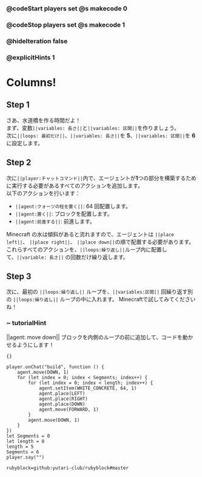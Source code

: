### @codeStart players set @s makecode 0
### @codeStop players set @s makecode 1

### @hideIteration false 
### @explicitHints 1


# Columns!

## Step 1
さあ、水道橋を作る時間だよ！<br>
まず、変数``||variables: 長さ||``と``||variables: 区間||``を作りましょう。<br>
次に``||loops: 最初だけ||``、``||variables: 長さ||``を **5**、``||variables: 区間||``を **6** に設定します。<br>
<!-- Time to build the aqueducts! First, create ``||variable: length||`` and ``||variable: segments||`` variables. Then ``||variable: set length||`` to **5** and ``||variable: set segments||`` to **6** ``||loops: on start||``.  -->

## Step 2
次に``||player:チャットコマンド||``内で、エージェントが**1**つの部分を構築するために実行する必要があるすべてのアクションを追加します。<br>
以下のアクションを行います：<br>
- ``||agent:クォーツの柱を置く||``: 64 回配置します。
- ``||agent:置く||``: ブロックを配置します。
- ``||agent:前進する||``: 前進します。

Minecraft の水は傾斜があると流れますので、エージェントは ``||place left||``、 ``||place right||``、 ``||place down||``の順で配置する必要があります。<br>
これらすべてのアクションを、``||loops:繰り返し||``ループ内に配置して、``||variable: 長さ||`` の回数だけ繰り返します。
<!-- Now within an ``||player: on chat command||`` you need to add all the actions that the Agent needs to perform in order to build **1** part: ``||agent: set block pillar of quartz||`` at the count of **64**, ``||agent: place||`` and ``||agent: move forward||``. Water in Minecraft will flow if there is a slope, so the Agent needs to **place left, right and down**. Place all these actions within a ``||loops: repeat||`` loop that **repeats** ``||variable: length||`` times.  -->

## Step 3
次に、最初の ``||loops:繰り返し||`` ループを、``||variables:区間||`` 回繰り返す別の ``||loops:繰り返し||`` ループの中に入れます。
Minecraftで試してみてくださいね！
<!-- Now nest the first ``||loops: repeat||`` loop within another ``||loops: repeat||`` loop that repeats ``||variables:segments||`` times. Try it out in Minecraft! -->

### ~ tutorialHint
||agent: move down|| ブロックを内側のループの前に追加して、コードを動かせるようにします！
<!-- Add ``||agent: agent move down||`` block before the inner loop to make the code work! -->

```template
{}
``` 

```ghost
player.onChat("build", function () {
    agent.move(DOWN, 1)
    for (let index = 0; index < Segments; index++) {
        for (let index = 0; index < length; index++) {
            agent.setItem(WHITE_CONCRETE, 64, 1)
            agent.place(LEFT)
            agent.place(RIGHT)
            agent.place(DOWN)
            agent.move(FORWARD, 1)
        }
        agent.move(DOWN, 1)
    }
})
let Segments = 0
let length = 0
length = 5
Segments = 6
player.say("")
```
```package
rubyblock=github:yutari-club/rubyblock#master
```
